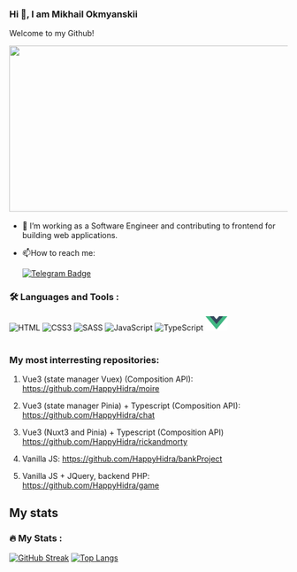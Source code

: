 ### Hi 👋, I am Mikhail Okmyanskii

Welcome to my Github!

<div align="center">
  <img src="https://media.giphy.com/media/dWesBcTLavkZuG35MI/giphy.gif" width="600" height="300"/>
</div>

- :telescope: I’m working as a Software Engineer and contributing to frontend for building web applications.

- :mailbox:How to reach me: <div id="badges">
  <a href="https://t.me/mihalike">
    <img src="https://upload.wikimedia.org/wikipedia/commons/8/82/Telegram_logo.svg" width="40" height="40" alt="Telegram Badge"/>
  </a>
</div>

### :hammer_and_wrench: Languages and Tools :
<div>
<img src="https://camo.githubusercontent.com/ce98a71a9faff159f0f00537dd08693cea68ca1d891f91c7e9021b8191d02fae/68747470733a2f2f696d672e736869656c64732e696f2f62616467652f48544d4c352d4533344632362e7376673f7374796c653d666f722d7468652d6261646765266c6f676f3d48544d4c35266c6f676f436f6c6f723d7768697465" title="HTML5" alt="HTML"/>

<img src="https://camo.githubusercontent.com/dad0bd470ccac1d7413044b05b886be1e106386624008bd31a6c950f7d608460/68747470733a2f2f696d672e736869656c64732e696f2f62616467652f435353332d3135373242362e7376673f7374796c653d666f722d7468652d6261646765266c6f676f3d43535333266c6f676f436f6c6f723d7768697465" title="CSS3" alt="CSS3"/>

<img src="https://camo.githubusercontent.com/6a635132877b8ab3db4cccd8c59762045f9c5dc77cb9a0789d68bbe304a9e64a/68747470733a2f2f696d672e736869656c64732e696f2f62616467652f536173732d4343363639392e7376673f7374796c653d666f722d7468652d6261646765266c6f676f3d53617373266c6f676f436f6c6f723d7768697465" title="SASS" alt="SASS"/>
  
<img src="https://camo.githubusercontent.com/aeddc848275a1ffce386dc81c04541654ca07b2c43bbb8ad251085c962672aea/68747470733a2f2f696d672e736869656c64732e696f2f62616467652f6a6176617363726970742d2532333332333333302e7376673f7374796c653d666f722d7468652d6261646765266c6f676f3d6a617661736372697074266c6f676f436f6c6f723d253233463744463145" title="JavaScript" alt="JavaScript" />
  
<img src="https://camo.githubusercontent.com/ee71fcc1aa3d059265517741dffc4161922fd744377e7a5f07c43381d0aa9aac/68747470733a2f2f696d672e736869656c64732e696f2f62616467652f747970657363726970742d2532333030374143432e7376673f7374796c653d666f722d7468652d6261646765266c6f676f3d74797065736372697074266c6f676f436f6c6f723d7768697465" title="TypeScript" alt="TypeScript" />

<img src="https://github.com/devicons/devicon/blob/master/icons/vuejs/vuejs-original.svg" title="VueJS" alt="VueJS" width="40" height="28" />
&nbsp;
</div>
&nbsp;

### My most interresting repositories:</br>

1) Vue3 (state manager Vuex) (Composition API):
https://github.com/HappyHidra/moire

2) Vue3 (state manager Pinia) + Typescript (Composition API):
https://github.com/HappyHidra/chat

3) Vue3 (Nuxt3 and Pinia) + Typescript (Composition API)
https://github.com/HappyHidra/rickandmorty

4) Vanilla JS:
https://github.com/HappyHidra/bankProject

5) Vanilla JS + JQuery, backend PHP:
https://github.com/HappyHidra/game

My stats
---

### :fire: My Stats :
[![GitHub Streak](http://github-readme-streak-stats.herokuapp.com?user=happyhidra&theme=dark&background=000000)](https://git.io/streak-stats)
[![Top Langs](https://github-readme-stats.vercel.app/api/top-langs/?username=happyhidra&layout=compact&theme=vision-friendly-dark)](https://github.com/anuraghazra/github-readme-stats)


